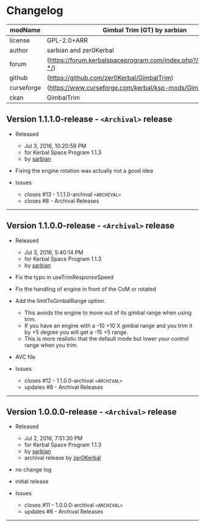 # Changelog  
  
| modName    | Gimbal Trim (GT) by sarbian                                       |
| ---------- | ----------------------------------------------------------------- |
| license    | GPL-2.0+ARR                                                       |
| author     | sarbian and zer0Kerbal                                            |
| forum      | (https://forum.kerbalspaceprogram.com/index.php?/topic/142982-*/) |
| github     | (https://github.com/zer0Kerbal/GimbalTrim)                        |
| curseforge | (https://www.curseforge.com/kerbal/ksp-mods/GimbalTrim)           |
| ckan       | GimbalTrim                                                        |

## Version 1.1.1.0-release - `<Archival>` release

* Released
  * Jul 3, 2016, 10:20:59 PM
  * for Kerbal Space Program 1.1.3
  * by [sarbian](https://github.com/sarbian)

* Fixing the engine rotation was actually not a good idea

* Issues
  * closes #13 - 1.1.1.0-archival `<ARCHIVAL>`
  * closes #8 - Archival Releases

---

## Version 1.1.0.0-release - `<Archival>` release

* Released
  * Jul 3, 2016, 5:40:14 PM
  * for Kerbal Space Program 1.1.3
  * by [sarbian](https://github.com/sarbian)

* Fix the typo in useTrimResponseSpeed
* Fix the handling of engine in front of the CoM or rotated
* Add the limitToGimbalRange option.
  * This avoids the engine to move out of its gimbal range when using trim.
  * If you have an engine with a -10 +10 X gimbal range and you trim it by +5 degree you will get a -15 +5 range.
  * This is more realistic that the default mode but lower your control range when you trim.
* AVC file

* Issues
  * closes #12 - 1.1.0.0-archival `<ARCHIVAL>`
  * updates #8 - Archival Releases

---

## Version 1.0.0.0-release - `<Archival>` release

* Released
  * Jul 2, 2016, 7:51:30 PM
  * for Kerbal Space Program 1.1.3
  * by [sarbian](https://github.com/sarbian)
  * archival release by [zer0Kerbal](https://github.com/zer0Kerbal)

* no change log
* initial release

* Issues
  * closes #11 - 1.0.0.0-archival `<ARCHIVAL>`
  * updates #8 - Archival Releases

---